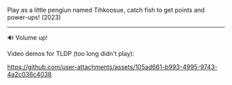 Play as a little pengiun named Tihkoosue, catch fish to get points and power-ups! (2023) <br>

---
🔊 Volume up! <br>


Video demos for TLDP (too long didn't play):


https://github.com/user-attachments/assets/105ad661-b993-4995-9743-4a2c036c4038
